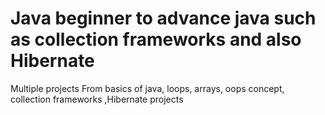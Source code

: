 # Java beginner to advance java such as collection frameworks and also Hibernate

Multiple projects From basics of java, loops, arrays, oops concept, collection frameworks ,Hibernate projects

